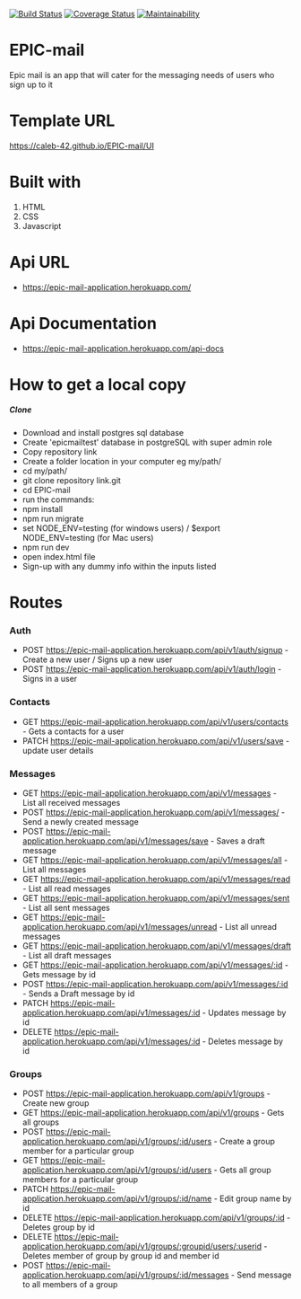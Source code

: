 [![Build Status](https://travis-ci.com/caleb-42/EPIC-mail.svg?branch=develop)](https://travis-ci.com/caleb-42/EPIC-mail)
[![Coverage Status](https://coveralls.io/repos/github/caleb-42/EPIC-mail/badge.svg?branch=develop)](https://coveralls.io/github/caleb-42/EPIC-mail?branch=develop)
[![Maintainability](https://api.codeclimate.com/v1/badges/def99768aa40062abf40/maintainability)](https://codeclimate.com/github/caleb-42/EPIC-mail/maintainability)

# EPIC-mail
Epic mail is an app that will cater for the messaging needs of users who sign up to it


# Template URL
https://caleb-42.github.io/EPIC-mail/UI

# Built with

1. HTML 
2. CSS
3. Javascript

# Api URL

- https://epic-mail-application.herokuapp.com/

# Api Documentation

- https://epic-mail-application.herokuapp.com/api-docs

# How to get a local copy

##### Clone 
- Download and install postgres sql database
- Create 'epicmailtest' database in postgreSQL with super admin role
- Copy repository link
- Create a folder location in your computer eg my/path/
- cd my/path/
- git clone repository link.git
- cd EPIC-mail
- run the commands:
- npm install
- npm run migrate
- set NODE_ENV=testing (for windows users) / $export NODE_ENV=testing (for Mac users)
- npm run dev
- open index.html file
- Sign-up with any dummy info within the inputs listed

# Routes

### Auth
- POST https://epic-mail-application.herokuapp.com/api/v1/auth/signup - Create a new user / Signs up a new user
- POST https://epic-mail-application.herokuapp.com/api/v1/auth/login - Signs in a user

### Contacts
- GET https://epic-mail-application.herokuapp.com/api/v1/users/contacts - Gets a contacts for a user
- PATCH https://epic-mail-application.herokuapp.com/api/v1/users/save - update user details

### Messages
- GET https://epic-mail-application.herokuapp.com/api/v1/messages - List all received messages
- POST https://epic-mail-application.herokuapp.com/api/v1/messages/ - Send a newly created message
- POST https://epic-mail-application.herokuapp.com/api/v1/messages/save - Saves a draft message
- GET https://epic-mail-application.herokuapp.com/api/v1/messages/all - List all messages
- GET https://epic-mail-application.herokuapp.com/api/v1/messages/read - List all read messages
- GET https://epic-mail-application.herokuapp.com/api/v1/messages/sent - List all sent messages
- GET https://epic-mail-application.herokuapp.com/api/v1/messages/unread - List all unread messages
- GET https://epic-mail-application.herokuapp.com/api/v1/messages/draft - List all draft messages
- GET https://epic-mail-application.herokuapp.com/api/v1/messages/:id - Gets message by id
- POST https://epic-mail-application.herokuapp.com/api/v1/messages/:id - Sends a Draft message by id
- PATCH https://epic-mail-application.herokuapp.com/api/v1/messages/:id - Updates message by id
- DELETE https://epic-mail-application.herokuapp.com/api/v1/messages/:id - Deletes message by id


### Groups
- POST https://epic-mail-application.herokuapp.com/api/v1/groups - Create new group
- GET https://epic-mail-application.herokuapp.com/api/v1/groups - Gets all groups
- POST https://epic-mail-application.herokuapp.com/api/v1/groups/:id/users - Create a group member for a particular group
- GET https://epic-mail-application.herokuapp.com/api/v1/groups/:id/users - Gets all group members for a particular group
- PATCH https://epic-mail-application.herokuapp.com/api/v1/groups/:id/name - Edit group name by id
- DELETE https://epic-mail-application.herokuapp.com/api/v1/groups/:id - Deletes group by id
- DELETE https://epic-mail-application.herokuapp.com/api/v1/groups/:groupid/users/:userid - Deletes member of group by group id and member id
- POST https://epic-mail-application.herokuapp.com/api/v1/groups/:id/messages - Send message to all members of a group
